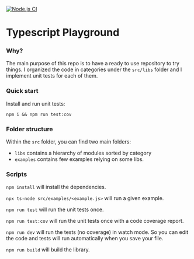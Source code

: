 [![Node.js CI](https://github.com/berdal84/typescript-playground/actions/workflows/node.js.yml/badge.svg)](https://github.com/berdal84/typescript-playground/actions/workflows/node.js.yml)

Typescript Playground
=====================

### Why?

The main purpose of this repo is to have a ready to use repository to try things.
I organized the code in categories under the `src/libs` folder and I implement unit tests for each of them.

### Quick start

Install and run unit tests:
```
npm i && npm run test:cov
```

### Folder structure

Within the `src` folder, you can find two main folders:
- `libs` contains a hierarchy of modules sorted by category
- `examples` contains few examples relying on some libs.

### Scripts

`npm install` will install the dependencies.

`npx ts-node src/examples/<example.js>` will run a given example.

`npm run test` will run the unit tests once.

`npm run test:cov` will run the unit tests once with a code coverage report.

`npm run dev` will run the tests (no coverage) in watch mode. So you can edit the code and tests will run automatically when you save your file.

`npm run build` will build the library.

